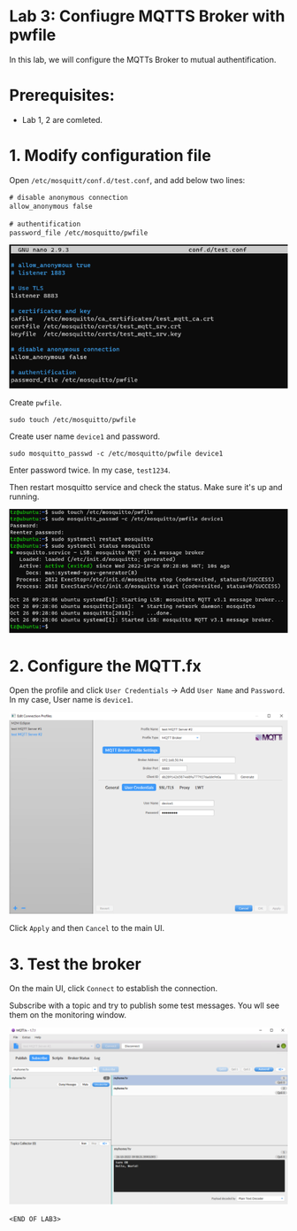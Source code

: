# Lab 3: Confiugre MQTTS Broker with pwfile

In this lab, we will configure the MQTTs Broker to mutual authentification.

# Prerequisites:
- Lab 1, 2 are comleted.


# 1. Modify configuration file

Open `/etc/mosquitt/conf.d/test.conf`, and add below two lines:

```
# disable anonymous connection
allow_anonymous false

# authentification
password_file /etc/mosquitto/pwfile
```

![](images/config_pwfile.png)

Create `pwfile`.
```
sudo touch /etc/mosquitto/pwfile
```

Create user name `device1` and password. 

```
sudo mosquitto_passwd -c /etc/mosquitto/pwfile device1
```

Enter password twice. In my case, `test1234`.

Then restart mosquitto service and check the status. Make sure it's up and running.

![](images/create_pwfile.png)


# 2. Configure the MQTT.fx

Open the profile and click `User Credentials` -> Add `User Name` and `Password`. In my case, User name is `device1`.

![](images/add_user_crentials.png)

Click `Apply` and then `Cancel` to the main UI.

# 3. Test the broker

On the main UI, click `Connect` to establish the connection.

Subscribe with a topic and try to publish some test messages. You wll see them on the monitoring window.

![](images/subscribe_with_username.png)





`<END OF LAB3>`